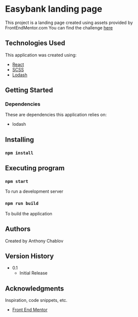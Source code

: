 # Easybank landing page

This project is a landing page created using assets provided by FrontEndMentor.com
You can find the challenge [here](https://www.frontendmentor.io/challenges/easybank-landing-page-WaUhkoDN/hub/easybank-landing-page-6yAWTw-xc
)
## Technologies Used
 
This application was created using: 
- [React](https://reactjs.org/) 
- [SCSS](https://sass-lang.com/documentation/syntax) 
- [Lodash](https://lodash.com/)

## Getting Started
### Dependencies
These are dependencies this application relies on:
- lodash

## Installing
### `npm install`


## Executing program
### `npm start` 
To run a development server
### `npm run build`
To build the application

## Authors

Created by Anthony Chablov

## Version History
* 0.1
    * Initial Release
    
## Acknowledgments
Inspiration, code snippets, etc.
* [Front End Mentor](https://www.frontendmentor.io)